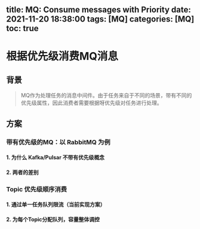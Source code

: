title: MQ: Consume messages with Priority
date: 2021-11-20 18:38:00
tags: [MQ]
categories: [MQ]
toc: true
---
# 根据优先级消费MQ消息

## 背景

> MQ作为处理任务的消息中间件。由于任务来自于不同的场景，带有不同的优先级属性，因此消费者需要根据呀优先级对任务进行处理。

## 方案

### 带有优先级的MQ：以 RabbitMQ 为例
#### 1. 为什么 Kafka/Pulsar 不带有优先级概念
#### 2. 两者的差别

### Topic 优先级顺序消费
#### 1. 通过单一任务队列限流（当前实现方案）
#### 2. 为每个Topic分配队列，容量整体调控